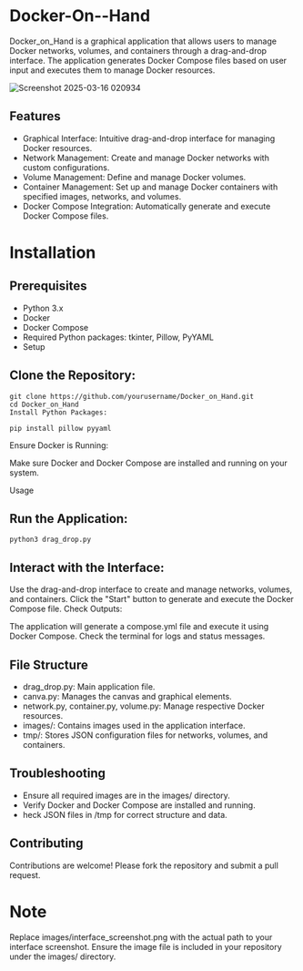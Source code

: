 # Docker-On--Hand
Docker_on_Hand is a graphical application that allows users to manage Docker networks, volumes, and containers through a drag-and-drop interface. The application generates Docker Compose files based on user input and executes them to manage Docker resources.

![Screenshot 2025-03-16 020934](https://github.com/user-attachments/assets/57a1b7ff-7a00-4258-8681-21436600152b)


## Features	

+ Graphical Interface: Intuitive drag-and-drop interface for managing Docker resources.
+ Network Management: Create and manage Docker networks with custom configurations.
+ Volume Management: Define and manage Docker volumes.
+ Container Management: Set up and manage Docker containers with specified images, networks, and volumes.
+ Docker Compose Integration: Automatically generate and execute Docker Compose files.
# Installation
## Prerequisites
- Python 3.x
- Docker
- Docker Compose
- Required Python packages: tkinter, Pillow, PyYAML
- Setup
## Clone the Repository:

```
git clone https://github.com/yourusername/Docker_on_Hand.git
cd Docker_on_Hand
Install Python Packages:
```
```
pip install pillow pyyaml
```
Ensure Docker is Running:

Make sure Docker and Docker Compose are installed and running on your system.

Usage
## Run the Application:


```
python3 drag_drop.py
```
## Interact with the Interface:

Use the drag-and-drop interface to create and manage networks, volumes, and containers.
Click the "Start" button to generate and execute the Docker Compose file.
Check Outputs:

The application will generate a compose.yml file and execute it using Docker Compose.
Check the terminal for logs and status messages.
## File Structure
+ drag_drop.py: Main application file.
+ canva.py: Manages the canvas and graphical elements.
+ network.py, container.py, volume.py: Manage respective Docker resources.
+ images/: Contains images used in the application interface.
+ tmp/: Stores JSON configuration files for networks, volumes, and containers.
## Troubleshooting
+ Ensure all required images are in the images/ directory.
+  Verify Docker and Docker Compose are installed and running.
+ heck JSON files in /tmp for correct structure and data.
## Contributing
Contributions are welcome! Please fork the repository and submit a pull request.


 # Note
Replace images/interface_screenshot.png with the actual path to your interface screenshot.
Ensure the image file is included in your repository under the images/ directory.
